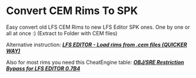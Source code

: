 # Convert CEM Rims To SPK
Easy convert old LFS CEM Rims to new LFS Editor SPK ones. One by one or all at once :) (Extract to Folder with CEM files)

Alternative instruction: [**_LFS EDITOR - Load rims from .cem files (QUICKER WAY)_**](https://www.youtube.com/watch?v=VV2zJepck8Q)

Also for most rims you need this CheatEngine table: [**_OBJ/SRE Restriction Bypass for LFS EDITOR 0.7B4_**](https://gist.github.com/PodFolio/8391de905d34c242f9f4afde4bed3885?utm_source=github)
